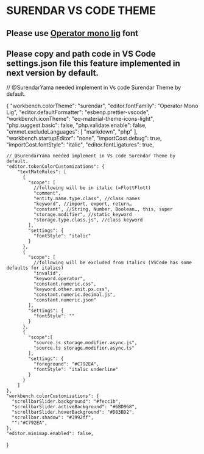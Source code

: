# SURENDAR VS CODE THEME

## Please use [Operator mono lig](https://github.com/Bug0017/operator-mono-lig-1) font


## Please copy and path code in VS Code settings.json file this feature implemented in next version by default.

 // @SurendarYama needed implement in Vs code Surendar Theme by default.
 
 
 
 
   {
    "workbench.colorTheme": "surendar",
    "editor.fontFamily": "Operator Mono Lig",
    "editor.defaultFormatter": "esbenp.prettier-vscode",
    "workbench.iconTheme": "eq-material-theme-icons-light",
    "php.suggest.basic": false,
    "php.validate.enable": false,
    "emmet.excludeLanguages": [
        "markdown",
        "php"
    ],
    "workbench.startupEditor": "none",
    "importCost.debug": true,
    "importCost.fontStyle": "italic",
    "editor.fontLigatures": true,

    // @SurendarYama needed implement in Vs code Surendar Theme by default.
    "editor.tokenColorCustomizations": {
        "textMateRules": [
          {
            "scope": [
              //following will be in italic (=FlottFlott)
              "comment",
              "entity.name.type.class", //class names
              "keyword", //import, export, return…
              "constant", //String, Number, Boolean…, this, super
              "storage.modifier", //static keyword
              "storage.type.class.js", //class keyword
            ],
            "settings": {
              "fontStyle": "italic"
            }
          },
          {
            "scope": [
              //following will be excluded from italics (VSCode has some defaults for italics)
              "invalid",
              "keyword.operator",
              "constant.numeric.css",
              "keyword.other.unit.px.css",
              "constant.numeric.decimal.js",
              "constant.numeric.json"
            ],
            "settings": {
              "fontStyle": ""
            }
          },
          {
            "scope":[
              "source.js storage.modifier.async.js",
              "source.ts storage.modifier.async.ts"
            ],
            "settings": {
              "foreground": "#C792EA",
              "fontStyle": "italic underline"
            }
          }
        ]
    },
    "workbench.colorCustomizations": {
      "scrollbarSlider.background": "#fecc1b",
      "scrollbarSlider.activeBackground": "#6BD968",
      "scrollbarSlider.hoverBackground": "#D83BD2",
      "scrollbar.shadow": "#3992ff",
      "":"#C792EA",
    },
    "editor.minimap.enabled": false,      
}
